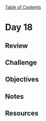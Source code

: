 
[Table of Contents](/README.md)

# Day 18

## Review

## Challenge

## Objectives

## Notes

## Resources
    